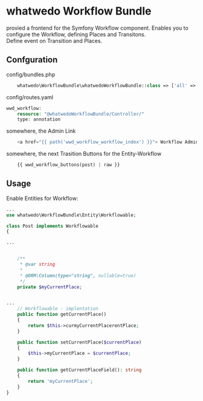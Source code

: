 # whatwedo Workflow Bundle

provied a frontend for the Symfony Workflow component. 
Enables you to configure the Workflow, defining Places and Transitons.  
Define event on Transition and Places. 


## Confguration

config/bundles.php 
```php
    whatwedo\WorkflowBundle\whatwedoWorkflowBundle::class => ['all' => true],
```      


config/routes.yaml 
```php
wwd_workflow:
    resource: "@whatwedoWorkflowBundle/Controller/"
    type: annotation
```      

somewhere, the Admin Link 
```php
    <a href="{{ path('wwd_workflow_workflow_index') }}"> Workflow Admin </a>
```      

somewhere, the next Trasition Buttons for the Entity-Workflow

```php
    {{ wwd_workflow_buttons(post) | raw }}
```      


## Usage

Enable Entities for Workflow:
      
      
      
```php
...
use whatwedo\WorkflowBundle\Entity\Workflowable;

class Post implements Workflowable
{

...


    /**
     * @var string
     *
     * @ORM\Column(type="string", nullable=true)
     */
    private $myCurrentPlace;


...
    // Workflowable - implentation
    public function getCurrentPlace()
    {
        return $this->curmyCurrentPlacerentPlace;
    }

    public function setCurrentPlace($currentPlace)
    {
        $this->myCurrentPlace = $currentPlace;
    }

    public function getCurrentPlaceField(): string
    {
        return 'myCurrentPlace';
    }
}

```      


